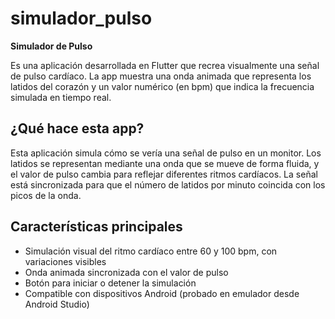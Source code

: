 # simulador_pulso

**Simulador de Pulso** 

Es una aplicación desarrollada en Flutter que recrea visualmente una señal de pulso cardíaco. La app muestra una onda animada que representa los latidos del corazón y un valor numérico (en bpm) que indica la frecuencia simulada en tiempo real.

## ¿Qué hace esta app?

Esta aplicación simula cómo se vería una señal de pulso en un monitor. Los latidos se representan mediante una onda que se mueve de forma fluida, y el valor de pulso cambia para reflejar diferentes ritmos cardíacos. La señal está sincronizada para que el número de latidos por minuto coincida con los picos de la onda.

## Características principales

- Simulación visual del ritmo cardíaco entre 60 y 100 bpm, con variaciones visibles
- Onda animada sincronizada con el valor de pulso
- Botón para iniciar o detener la simulación
- Compatible con dispositivos Android (probado en emulador desde Android Studio)